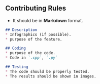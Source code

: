 ## Contributing Rules
* It should be in __Markdown__ format.
```md
## Description
* Infographics (if possible).
* purpose of the feature.

## Coding
* purpose of the code.
* Code in `.cpp`, `.py`

## Testing
* The code should be properly tested.
* The results should be shown in images.
```
